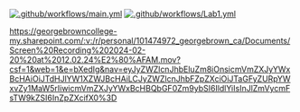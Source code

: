 [![.github/workflows/main.yml](https://github.com/simarchawla1/Devops-Labs/actions/workflows/main.yml/badge.svg)](https://github.com/simarchawla1/Devops-Labs/actions/workflows/main.yml)
[![.github/workflows/Lab1.yml](https://github.com/simarchawla1/Devops-Labs/actions/workflows/Lab1.yml/badge.svg)](https://github.com/simarchawla1/Devops-Labs/actions/workflows/Lab1.yml)

https://georgebrowncollege-my.sharepoint.com/:v:/r/personal/101474972_georgebrown_ca/Documents/Screen%20Recording%202024-02-20%20at%2012.02.24%E2%80%AFAM.mov?csf=1&web=1&e=bXedIg&nav=eyJyZWZlcnJhbEluZm8iOnsicmVmZXJyYWxBcHAiOiJTdHJlYW1XZWJBcHAiLCJyZWZlcnJhbFZpZXciOiJTaGFyZURpYWxvZy1MaW5rIiwicmVmZXJyYWxBcHBQbGF0Zm9ybSI6IldlYiIsInJlZmVycmFsTW9kZSI6InZpZXcifX0%3D
